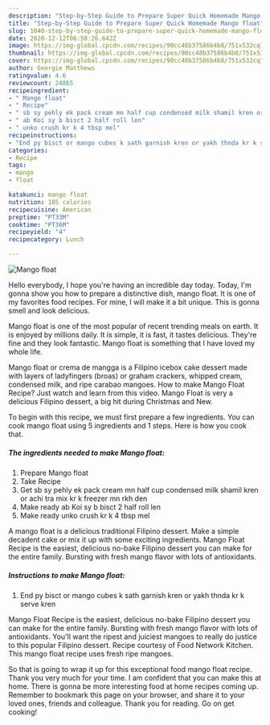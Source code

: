 ```yaml
---
description: "Step-by-Step Guide to Prepare Super Quick Homemade Mango float"
title: "Step-by-Step Guide to Prepare Super Quick Homemade Mango float"
slug: 1040-step-by-step-guide-to-prepare-super-quick-homemade-mango-float
date: 2020-12-12T06:50:26.642Z
image: https://img-global.cpcdn.com/recipes/90cc48b37586b4b8/751x532cq70/mango-float-recipe-main-photo.jpg
thumbnail: https://img-global.cpcdn.com/recipes/90cc48b37586b4b8/751x532cq70/mango-float-recipe-main-photo.jpg
cover: https://img-global.cpcdn.com/recipes/90cc48b37586b4b8/751x532cq70/mango-float-recipe-main-photo.jpg
author: Georgie Matthews
ratingvalue: 4.6
reviewcount: 24865
recipeingredient:
- " Mango float"
- " Recipe"
- " sb sy pehly ek pack cream mn half cup condensed milk shamil kren or achi tra mix kr k freezer mn rkh den"
- " ab Koi sy b bisct 2 half roll len"
- " unko crush kr k 4 tbsp mel"
recipeinstructions:
- "End py bisct or mango cubes k sath garnish kren or yakh thnda kr k serve kren"
categories:
- Recipe
tags:
- mango
- float

katakunci: mango float 
nutrition: 185 calories
recipecuisine: American
preptime: "PT33M"
cooktime: "PT36M"
recipeyield: "4"
recipecategory: Lunch

---
```



![Mango float](https://img-global.cpcdn.com/recipes/90cc48b37586b4b8/751x532cq70/mango-float-recipe-main-photo.jpg)

Hello everybody, I hope you're having an incredible day today. Today, I'm gonna show you how to prepare a distinctive dish, mango float. It is one of my favorites food recipes. For mine, I will make it a bit unique. This is gonna smell and look delicious.

Mango float is one of the most popular of recent trending meals on earth. It is enjoyed by millions daily. It is simple, it is fast, it tastes delicious. They're fine and they look fantastic. Mango float is something that I have loved my whole life.

Mango float or crema de mangga is a Filipino icebox cake dessert made with layers of ladyfingers (broas) or graham crackers, whipped cream, condensed milk, and ripe carabao mangoes. How to make Mango Float Recipe? Just watch and learn from this video. Mango Float is very a delicious Filipino dessert, a big hit during Christmas and New.


To begin with this recipe, we must first prepare a few ingredients. You can cook mango float using 5 ingredients and 1 steps. Here is how you cook that.

<!--inarticleads1-->

##### The ingredients needed to make Mango float:

1. Prepare  Mango float
1. Take  Recipe
1. Get  sb sy pehly ek pack cream mn half cup condensed milk shamil kren or achi tra mix kr k freezer mn rkh den
1. Make ready  ab Koi sy b bisct 2 half roll len
1. Make ready  unko crush kr k 4 tbsp mel


A mango float is a delicious traditional Filipino dessert. Make a simple decadent cake or mix it up with some exciting ingredients. Mango Float Recipe is the easiest, delicious no-bake Filipino dessert you can make for the entire family. Bursting with fresh mango flavor with lots of antioxidants. 

<!--inarticleads2-->

##### Instructions to make Mango float:

1. End py bisct or mango cubes k sath garnish kren or yakh thnda kr k serve kren


Mango Float Recipe is the easiest, delicious no-bake Filipino dessert you can make for the entire family. Bursting with fresh mango flavor with lots of antioxidants. You&#39;ll want the ripest and juiciest mangoes to really do justice to this popular Filipino dessert. Recipe courtesy of Food Network Kitchen. This mango float recipe uses fresh ripe mangoes. 

So that is going to wrap it up for this exceptional food mango float recipe. Thank you very much for your time. I am confident that you can make this at home. There is gonna be more interesting food at home recipes coming up. Remember to bookmark this page on your browser, and share it to your loved ones, friends and colleague. Thank you for reading. Go on get cooking!
